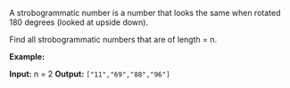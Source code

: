 
A strobogrammatic number is a number that looks the same when rotated 180 degrees (looked at upside down).

Find all strobogrammatic numbers that are of length = n.

**Example:**

**Input:**  n = 2
**Output:** `["11","69","88","96"]`